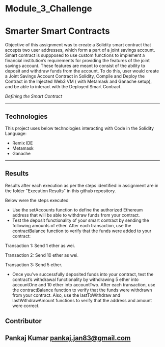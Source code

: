 # Module_3_Challenge

# Smarter Smart Contracts

Objective of this assignment was to create a Solidity smart contract that accepts two user addresses, which form a part of a joint savings account. 
Smart contract is suppposed to use custom functions to implement a financial institution’s requirements for providing the features of the joint savings account. 
These features are meant to consist of the ability to deposit and withdraw funds from the account. To do this, user would create a Joint Savings Account Contract in Solidity, Compile and Deploy the Contract in the Injected Web3 VM ( with Metamask and Ganache setup), and be able to interact with the Deployed Smart Contract.

_Defining the Smart Contract_


---

## Technologies

This project uses below technologies interacting with Code in the Solidity Language:

- Remix IDE
- Metamask
- Ganache



---

## Results

Results after each execution as per the steps identified in assignment are in the folder "Execution Results" in this github repository.

Below were the steps executed 

- Use the setAccounts function to define the authorized Ethereum address that will be able to withdraw funds from your contract.
- Test the deposit functionality of your smart contract by sending the following amounts of ether. After each transaction, use the contractBalance function to verify that the funds were added to your contract:

Transaction 1: Send 1 ether as wei.

Transaction 2: Send 10 ether as wei.

Transaction 3: Send 5 ether.

- Once you’ve successfully deposited funds into your contract, test the contract’s withdrawal functionality by withdrawing 5 ether into accountOne and 10 ether into accountTwo. After each transaction, use the contractBalance function to verify that the funds were withdrawn from your contract. Also, use the lastToWithdraw and lastWithdrawAmount functions to verify that the address and amount were correct.



## Contributor

Pankaj Kumar 
pankaj.jan83@gmail.com
--- 
